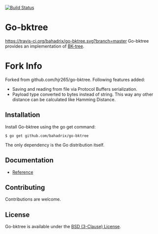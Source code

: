 [![Build Status](https://travis-ci.org/bahadrix/go-bktree.svg?branch=master)](https://travis-ci.org/bahadrix/go-bktree)
# Go-bktree
https://travis-ci.org/bahadrix/go-bktree.svg?branch=master
Go-bktree provides an implementation of [BK-tree](http://en.wikipedia.org/wiki/BK-tree).

# Fork Info
Forked from github.com/hjr265/go-bktree.
Following features added:
- Saving and reading from file via Protocol Buffers serialization.
- Payload type converted to bytes instead of string. This way any other distance can be calculated like Hamming Distance.

## Installation

Install Go-bktree using the go get command:

    $ go get github.com/bahadrix/go-bktree

The only dependency is the Go distribution itself.

## Documentation

- [Reference](http://godoc.org/github.com/bahadrix/go-bktree)

## Contributing

Contributions are welcome.

## License

Go-bktree is available under the [BSD (3-Clause) License](http://opensource.org/licenses/BSD-3-Clause).